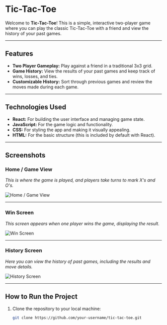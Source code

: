 # Tic-Tac-Toe

Welcome to **Tic-Tac-Toe**! This is a simple, interactive two-player game where you can play the classic Tic-Tac-Toe with a friend and view the history of your past games.

---

## Features

- **Two Player Gameplay:** Play against a friend in a traditional 3x3 grid.
- **Game History:** View the results of your past games and keep track of wins, losses, and ties.
- **Customizable History:** Sort through previous games and review the moves made during each game.

---

## Technologies Used

- **React:** For building the user interface and managing game state.
- **JavaScript:** For the game logic and functionality.
- **CSS:** For styling the app and making it visually appealing.
- **HTML:** For the basic structure (this is included by default with React).

---

## Screenshots

### Home / Game View
*This is where the game is played, and players take turns to mark X's and O's.*

![Home / Game View](path/to/your/image1.png)

---

### Win Screen
*This screen appears when one player wins the game, displaying the result.*

![Win Screen](path/to/your/image2.png)

---

### History Screen
*Here you can view the history of past games, including the results and move details.*

![History Screen](path/to/your/image3.png)

---

## How to Run the Project

1. Clone the repository to your local machine:

   ```bash
   git clone https://github.com/your-username/tic-tac-toe.git
